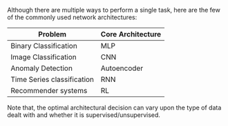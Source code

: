 
Although there are multiple ways to perform a single task, here are the few of the commonly used network architectures:

| Problem  | Core Architecture |
|--|--|
| Binary Classification | MLP |
| Image Classification | CNN |
| Anomaly Detection | Autoencoder |
| Time Series classification | RNN
| Recommender systems | RL


Note that, the optimal architectural decision can vary upon the type of data dealt with and whether it is supervised/unsupervised. 
